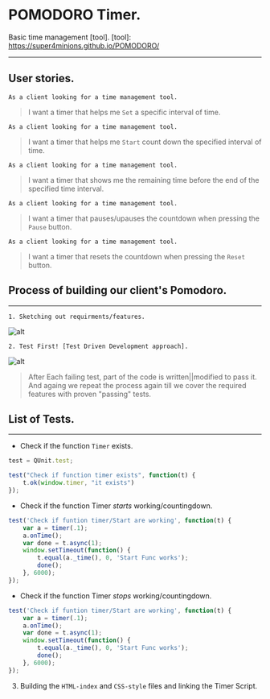 # POMODORO Timer.
Basic time management [tool].
[tool]: https://super4minions.github.io/POMODORO/

_____

## User stories.
    As a client looking for a time management tool.
> I want a timer that helps me ```Set``` 
> a specific interval of time.

    As a client looking for a time management tool.
> I want a timer that helps me ```Start``` count down 
> the specified interval of time.

    As a client looking for a time management tool.
> I want a timer that shows me the remaining time 
> before the end of the specified time interval.

    As a client looking for a time management tool.
> I want a timer that pauses/upauses the countdown when
> pressing the ```Pause``` button.

    As a client looking for a time management tool.
> I want a timer that resets the countdown when
> pressing the ```Reset``` button.


## Process of building our client's Pomodoro.
_____

    1. Sketching out requirments/features.

![alt](https://s30.postimg.org/hq4mgi6b5/Scan_Feb_8_14_36.jpg)

    2. Test First! [Test Driven Development approach].

![alt](https://image.ibb.co/dqDP5a/tddSteps.jpg)


>After Each failing test, part of the code is written||modified to pass it.
>And againg we repeat the process again till we cover the required features
>with proven "passing" tests.

## List of Tests.
_____

* Check if the function ```Timer``` exists.

```javascript
test = QUnit.test;

test("Check if function timer exists", function(t) {
    t.ok(window.timer, "it exists")
});
```

* Check if the function Timer _starts_ working/countingdown.

```javascript
test('Check if funtion timer/Start are working', function(t) {
    var a = timer(.1);
    a.onTime();
    var done = t.async(1);
    window.setTimeout(function() {
        t.equal(a._time(), 0, 'Start Func works');
        done();
    }, 6000);
});
```

* Check if the function Timer _stops_ working/countingdown.

```javascript
test('Check if funtion timer/Start are working', function(t) {
    var a = timer(.1);
    a.onTime();
    var done = t.async(1);
    window.setTimeout(function() {
        t.equal(a._time(), 0, 'Start Func works');
        done();
    }, 6000);
});
```

3. Building the ``HTML-index`` and ``CSS-style`` files 
and linking the Timer Script.
